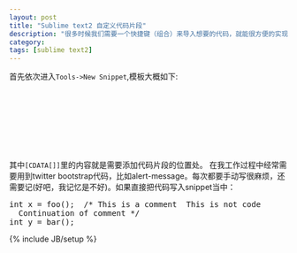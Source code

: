 ```yaml
---
layout: post
title: "Sublime text2 自定义代码片段"
description: "很多时候我们需要一个快捷键（组合）来导入想要的代码，就能很方便的实现一个片段功能，这存在于很多大型IDE中。其实，sublime text2也支持哦"
category: 
tags: [sublime text2]
---
```

首先依次进入`Tools->New Snippet`,模板大概如下:

<pre class="prettyprint linenums">
<snippet>
	<content><![CDATA[
Hello, ${1:this} is a ${2:snippet}.
]]></content>
	<!-- Optional: Set a tabTrigger to define how to trigger the snippet -->
	<!-- <tabTrigger>hello</tabTrigger> -->
	<!-- Optional: Set a scope to limit where the snippet will trigger -->
	<!-- <scope>source.python</scope> -->
</snippet>
</pre>

其中`[CDATA[]]`里的内容就是需要添加代码片段的位置处。
在我工作过程中经常需要用到twitter bootstrap代码，比如alert-message。每次都要手动写很麻烦，还需要记(好吧，我记忆是不好)。如果直接把代码写入snippet当中：

<pre class="prettyprint linenums">
int x = foo();  /* This is a comment  This is not code
  Continuation of comment */
int y = bar();
</pre>

{% include JB/setup %}
